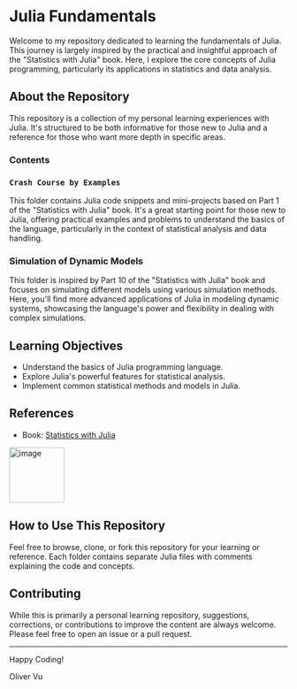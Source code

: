 # Julia Fundamentals

Welcome to my repository dedicated to learning the fundamentals of Julia. This journey is largely inspired by the practical and insightful approach of the "Statistics with Julia" book. Here, I explore the core concepts of Julia programming, particularly its applications in statistics and data analysis.

## About the Repository

This repository is a collection of my personal learning experiences with Julia. It's structured to be both informative for those new to Julia and a reference for those who want more depth in specific areas.

### Contents

### `Crash Course by Examples`
This folder contains Julia code snippets and mini-projects based on Part 1 of the "Statistics with Julia" book. It's a great starting point for those new to Julia, offering practical examples and problems to understand the basics of the language, particularly in the context of statistical analysis and data handling.

### Simulation of Dynamic Models
This folder is inspired by Part 10 of the "Statistics with Julia" book and focuses on simulating different models using various simulation methods. Here, you'll find more advanced applications of Julia in modeling dynamic systems, showcasing the language's power and flexibility in dealing with complex simulations.

## Learning Objectives

- Understand the basics of Julia programming language.
- Explore Julia's powerful features for statistical analysis.
- Implement common statistical methods and models in Julia.

## References 

- Book: [Statistics with Julia](https://statisticswithjulia.org/)
<img width="100" alt="image" src="https://github.com/olivervu25/Julia-fundamentals/assets/56999718/e2e1e976-e221-4fb8-8907-f482f71b1bd1">


## How to Use This Repository

Feel free to browse, clone, or fork this repository for your learning or reference. Each folder contains separate Julia files with comments explaining the code and concepts.

## Contributing

While this is primarily a personal learning repository, suggestions, corrections, or contributions to improve the content are always welcome. Please feel free to open an issue or a pull request.

---

Happy Coding!

Oliver Vu 
